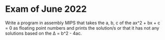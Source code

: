 # Exam of June 2022 

Write a program in assembly MIPS that takes the a, b, c of the ax^2 + bx + c = 0 as floating point numbers and prints the solution/s or that it has not any solutions based on the Δ = b^2 - 4ac. 